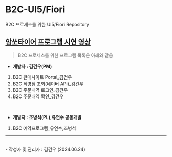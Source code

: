 # B2C-UI5/Fiori
B2C 프로세스를 위한 UI5/Fiori Repository

## [암쏘타이어 프로그램 시연 영상](https://youtu.be/HWOsBlJr9Mk)

> B2C 프로세스를 위한 프로그램 목록은 아래와 같음

 * **개발자 : 김건우(PM)**
  1. B2C 판매사이트 Portal_김건우
  2. B2C 직영점 조회(네이버 API)_김건우
  3. B2C 주문내역 로그인_김건우
  4. B2C 주문내역 확인_김건우
<br>

 * **개발자 : 조병석(PL),유연수 공동개발**
  1. B2C 예약프로그램_유연수,조병석


<hr/>
<br>
- 작성자 및 관리자 : 김건우 (2024.06.24)
